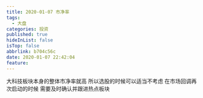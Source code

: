 ```yaml
---
title: 2020-01-07 市净率
tags:
  - 大盘
categories: 投资
published: true
hideInList: false
isTop: false
abbrlink: b704c56c
date: 2020-01-07 22:42:04
feature:
---
```

大科技板块本身的整体市净率就高
所以选股的时候可以适当不考虑
在市场回调再次启动的时候
需要及时确认并跟进热点板块
<!-- more -->
